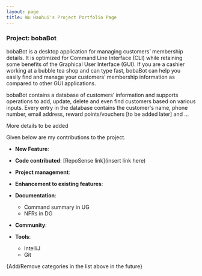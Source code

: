 ```yaml
---
layout: page
title: Wu Haohui's Project Portfolio Page
---
```


### Project: bobaBot

bobaBot is a desktop application for managing customers’ membership details. It is optimized for Command Line Interface (CLI) while retaining some benefits of the Graphical User Interface (GUI). If you are a cashier working at a bubble tea shop and can type fast, bobaBot can help you easily find and manage your customers’ membership information as compared to other GUI applications.

bobaBot contains a database of customers’ information and supports operations to add, update, delete and even find customers based on various inputs. Every entry in the database contains the customer's name, phone number, email address, reward points/vouchers [to be added later] and …

More details to be added

Given below are my contributions to the project.

* **New Feature**:

* **Code contributed**: [RepoSense link](insert link here)

* **Project management**:

* **Enhancement to existing features**:

* **Documentation**:
  * Command summary in UG
  * NFRs in DG

* **Community**:

* **Tools**:
  * IntelliJ
  * Git

{Add/Remove categories in the list above in the future}

